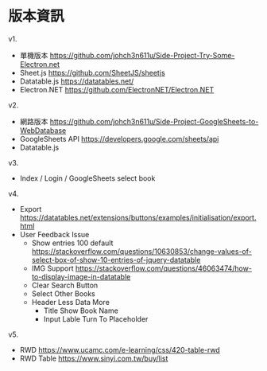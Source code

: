 # 版本資訊

v1.

* 單機版本 <https://github.com/johch3n611u/Side-Project-Try-Some-Electron.net>
* Sheet.js <https://github.com/SheetJS/sheetjs>
* Datatable.js <https://datatables.net/>
* Electron.NET <https://github.com/ElectronNET/Electron.NET>

v2.

* 網路版本 <https://github.com/johch3n611u/Side-Project-GoogleSheets-to-WebDatabase>
* GoogleSheets API <https://developers.google.com/sheets/api>
* Datatable.js

v3.

* Index / Login / GoogleSheets select book

v4.

* Export <https://datatables.net/extensions/buttons/examples/initialisation/export.html>
* User Feedback Issue
  * Show entries 100 default <https://stackoverflow.com/questions/10630853/change-values-of-select-box-of-show-10-entries-of-jquery-datatable>
  * IMG Support <https://stackoverflow.com/questions/46063474/how-to-display-image-in-datatable>
  * Clear Search Button
  * Select Other Books
  * Header Less Data More
    * Title Show Book Name
    * Input Lable Turn To Placeholder

v5.

* RWD <https://www.ucamc.com/e-learning/css/420-table-rwd>
* RWD Table <https://www.sinyi.com.tw/buy/list>
